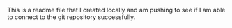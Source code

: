 This is a readme file that I created locally and am pushing to see if I am able to connect to the git repository successfully.